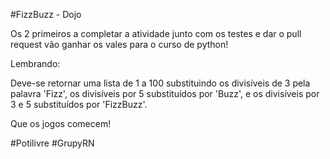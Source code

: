 #FizzBuzz - Dojo

Os 2 primeiros a completar a atividade junto com os testes e dar o pull request vão ganhar os vales para o curso de python!

Lembrando:

Deve-se retornar uma lista de 1 a 100 substituindo os divisíveis de 3 pela palavra 'Fizz', os divisíveis por 5 substituídos por 'Buzz', e os divisíveis por 3 e 5 substituídos por 'FizzBuzz'. 

Que os jogos comecem!  

 #Potilivre #GrupyRN
